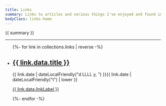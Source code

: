 ```yaml
---
title: Links
summary: Links to articles and various things I've enjoyed and found interesting. Technical and non-technical. Quite a few of them offer perspectives / advice I appreciate.
bodyClass: links-home
---
```


{{ summary }}

---

<ul class="[ wrapper flow ] links__list">
{%- for link in collections.links | reverse -%}
  <li class="links__list-item">
    <article class="[ wrapper flow ] links__summary">
      <h2><a href="{{ link.url }}">{{ link.data.title }}</a></h2>
      <time datetime="{{ link.date | dateLocal }}">{{ link.date | dateLocalFriendly("d LLLL y, ") }}{{ link.date | dateLocalFriendly("t") | lower }}</time>
      <p><a href="{{ link.data.linkExternal }}">{{ link.data.linkLabel }}</a></p>
    </article>
  </li>
{%- endfor -%}
</ul>
